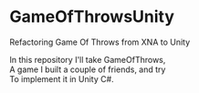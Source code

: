 # GameOfThrowsUnity
Refactoring Game Of Throws from XNA to Unity

In this repository I'll take GameOfThrows,  
A game I built a couple of friends, and try  
To implement it in Unity C#.
